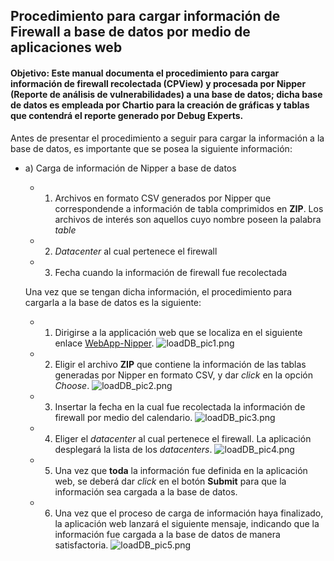 ## Procedimiento para cargar información de Firewall a base de datos por medio de aplicaciones web

#### Objetivo: Este manual documenta el procedimiento para cargar información de firewall recolectada (CPView) y procesada por Nipper (Reporte de análisis de vulnerabilidades) a una base de datos; dicha base de datos es empleada por Chartio para la creación de gráficas y tablas que contendrá el reporte generado por Debug Experts.

Antes de presentar el procedimiento a seguir para cargar la información a la base de datos, es importante que se posea la siguiente información:
* a) Carga de información de Nipper a base de datos
   * 1) Archivos en formato CSV generados por Nipper que correspondende a información de tabla comprimidos en **ZIP**. Los archivos de interés son aquellos cuyo nombre poseen la palabra *table*
   * 2) *Datacenter* al cual pertenece el firewall 
   * 3) Fecha cuando la información de firewall fue recolectada

   Una vez que se tengan dicha información, el procedimiento para cargarla a la base de datos es la siguiente:
   * 1. Dirigirse a la applicación web que se localiza en el siguiente enlace [WebApp-Nipper](http://172.16.0.225:5050).
   ![loadDB_pic1.png](https://raw.githubusercontent.com/miguelDE/services-manual/master/manual/Images/loadDB_pic1.png)

   * 2. Eligir el archivo **ZIP** que contiene la información de las tablas generadas por Nipper en formato CSV, y dar *click* en la opción *Choose*.
   ![loadDB_pic2.png](https://raw.githubusercontent.com/miguelDE/services-manual/master/manual/Images/loadDB_pic2.png)

   * 3. Insertar la fecha en la cual fue recolectada la información de firewall por medio del calendario. 
   ![loadDB_pic3.png](https://raw.githubusercontent.com/miguelDE/services-manual/master/manual/Images/loadDB_pic3.png)

   * 4. Eliger el *datacenter* al cual pertenece el firewall. La aplicación desplegará la lista de los *datacenters*.
   ![loadDB_pic4.png](https://raw.githubusercontent.com/miguelDE/services-manual/master/manual/Images/loadDB_pic4.png)

   * 5. Una vez que **toda** la información fue definida en la aplicación web, se deberá dar *click* en el botón **Submit** para que la información sea cargada a la base de datos. 

   * 6. Una vez que el proceso de carga de información haya finalizado, la aplicación web lanzará el siguiente mensaje, indicando que la información fue cargada a la base de datos de manera satisfactoria. 
![loadDB_pic5.png](https://raw.githubusercontent.com/miguelDE/services-manual/master/manual/Images/loadDB_pic5.png)

